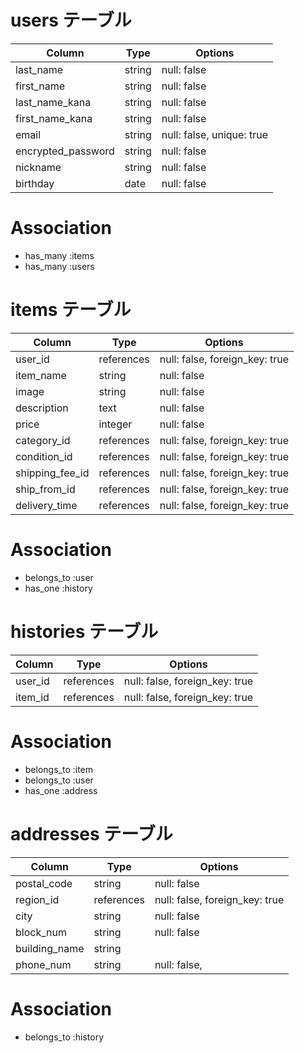 # users テーブル

| Column             | Type   | Options                   |
| ------------------ | ------ | ------------------------- |
| last_name          | string | null: false               |
| first_name         | string | null: false               |
| last_name_kana     | string | null: false               |
| first_name_kana    | string | null: false               |
| email              | string | null: false, unique: true |
| encrypted_password | string | null: false               |
| nickname           | string | null: false               |
| birthday           | date   | null: false               |

# Association
- has_many :items
- has_many :users

# items テーブル

| Column             | Type       | Options                        |
| ------------------ | ---------- | ------------------------------ |
| user_id            | references | null: false, foreign_key: true |
| item_name          | string     | null: false                    |
| image              | string     | null: false                    |
| description        | text       | null: false                    |
| price              | integer    | null: false                    |
| category_id        | references | null: false, foreign_key: true |
| condition_id       | references | null: false, foreign_key: true |
| shipping_fee_id    | references | null: false, foreign_key: true |
| ship_from_id       | references | null: false, foreign_key: true |
| delivery_time      | references | null: false, foreign_key: true |

# Association

- belongs_to :user
- has_one    :history

# histories テーブル

| Column             | Type       | Options                        |
| ------------------ | ---------- | ------------------------------ |
| user_id            | references | null: false, foreign_key: true |
| item_id            | references | null: false, foreign_key: true |

# Association

- belongs_to :item
- belongs_to :user
- has_one    :address

# addresses テーブル

| Column        | Type       | Options                        |
| ------------- | ---------- | ------------------------------ |
| postal_code   | string     | null: false                    |
| region_id     | references | null: false, foreign_key: true |
| city          | string     | null: false                    |
| block_num     | string     | null: false                    |
| building_name | string     |                                |
| phone_num     | string     | null: false,                   |

# Association

- belongs_to :history
